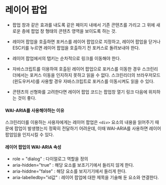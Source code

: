 # 레이어 팝업

+ 팝업 창과 같은 효과를 내도록 같은 페이지 내에서 기존 콘텐츠를 가리고 그 위에 새로운 층에 팝업 창 형태의 콘텐츠 영역을 보이도록 하는 것. 


+ 레이어 팝업을 호출하면 포커스를 레이어 팝업으로 지정하고, 레이어 팝업을 닫거나 ESC키를 누르면 레이어 팝업을 호출하기 전 포커스로 돌려보내야 한다.
+ 레이어 팝업에서의 탭키는 순차적으로 링크를 이동해야 한다. 
+ 자바스크립트를 이용하여 호출된 레이어 팝업으로 포커스를 이동한 경우 스크린리더에서는 포커스 이동을 인지하지 못하고 읽을 수 없다. 스크린리더의 브라우저모드(윈도우커서)를 사용할 경우 자바스크립트로 포커스를 이동시켜도 읽을 수 있다. 
+ 콘텐츠의 선형화를 고려한다면 레이어 팝업 코드는 팝업창 열기 링크 다음에 위치하는 것이 좋다.

#### WAI-ARIA를 사용해야하는 이유

스크린리더를 이용하는 사용자에게는 레이어 팝업은 `<div>` 요소의 내용을 읽어주기 때문에 팝업이 발생했는지 정확히 전달하기 어려운데, 이때 WAI-ARIA를 사용하면 레이어 팝업임을 인지시킬 수 있다. 

#### 레이어 팝업의 WAI-ARIA 속성

+ role = "dialog" : 다이얼로그 역할을 정의
+ aria-hidden="true" : 해당 요소를 보조기기에서 들리지 않게 한다.
+ aria-hiddne="false" : 해당 요소를 보지기기에서 들리게 한다. 
+ aria-labelledby="id값" : 레이어 팝업에 대한 제목을 기술해 둔 요소와 연결한다.